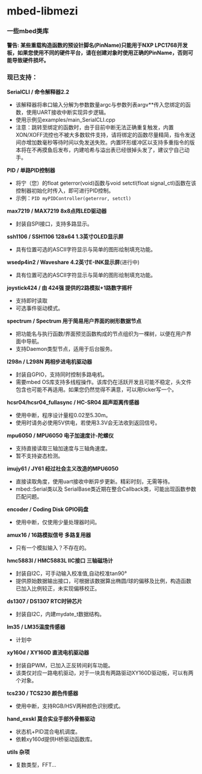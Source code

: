 # mbed-libmezi

### 一些mbed类库
  
**警告: 某些重载构造函数的预设针脚名(PinName)只能用于NXP LPC1768开发板，如果您使用不同的硬件平台，请在创建对象时使用正确的PinName，否则可能导致硬件损坏。** 

### 现已支持：
**SerialCLI / 命令解释器2.2**
- 该解释器将串口输入分解为参数数量argc与参数列表argv\*\*传入您绑定的函数，使用UART接收中断实现异步逻辑。
- 使用示例见examples/main_SerialCLI.cpp
- 注意：跳转至绑定的函数时，由于目前中断无法正确重复触发，内置XON/XOFF流控也不被大多数软件支持，请将绑定的函数尽量精简，指令发送间亦增加数毫秒等待时间以免发送失败。内置环形缓冲区以支持多重指令的版本将在不再摸鱼后发布，内建哈希与溢出表已经很掉头发了，建议宁自己动手。

**PID / 单路PID控制器**
- 将宁（您）的float geterror(void)函数与void setctl(float signal_ctl)函数在该控制器初始化时传入，即可进行PID控制。
- 示例：`PID myPIDController(geterror, setctl)`

**max7219 / MAX7219 8x8点阵LED驱动器**
- 封装自SPI接口，支持多路显示。

**ssh1106 / SSH1106 128x64 1.3英寸OLED显示屏**
- 具有位置可选的ASCII字符显示与简单的图形绘制填充功能。

**wsedp4in2 / Waveshare 4.2英寸E-INK显示屏**(进行中)
- 具有位置可选的ASCII字符显示与简单的图形绘制填充功能。

**joystick424 / 由 424强 提供的2路模拟+1路数字摇杆**
- 支持即时读取
- 可选事件驱动模式。

**spectrum / Spectrum 用于简易用户界面的树形数据节点**
- 把功能名与执行函数/界面预览函数构成的节点组织为一棵树，以便在用户界面中导航。
- 支持Daemon类型节点，适用于后台服务。

**l298n / L298N 两相步进电机驱动器**
- 封装自GPIO，支持同时控制多路电机。
- 需要mbed OS库支持多线程操作。该库仍在活跃开发且可能不稳定，头文件包含也可能不再适用。如果您仍然觉得不满意，可以用ticker写一个。

**hcsr04/hcsr04_fullasync / HC-SR04 超声距离传感器**
- 使用中断，程序设计量程0.02至5.30m。
- 使用时请务必使用5V供电，若使用3.3V会无法收到返回信号。
  
**mpu6050 / MPU6050 电子加速度计-陀螺仪** 
- 支持直接读取三轴加速度与三轴角速度。
- 暂不支持姿态检测。 
  
**imujy61 / JY61 经过社会主义改造的MPU6050**
- 直接读取角度，使用uart接收中断异步更新。精彩时刻，无需等待。
- mbed::Serial类以及 SerialBase类近期在整合Callback类，可能出现函数参数匹配问题。
  
**encoder / Coding Disk GPIO码盘**
- 使用中断，仅使用少量处理器时间。
  
**amux16 / 16路模拟信号 多路复用器**
- 只有一个模拟输入？不存在的。

**hmc5883l / HMC5883L IIC接口 三轴磁场计**
- 封装自I2C，可手动输入校准值,自动校准tan90°
- 提供原始数据输出接口，可根据该数据算出椭圆/球的偏移及比例，构造函数已加入比例较正，未实现偏移校正。
  
**ds1307 / DS1307 RTC时钟芯片**  
- 封装自I2C，内建mydate_t数据结构。

**lm35 / LM35温度传感器**
- 计划中
  
**xy160d / XY160D 直流电机驱动器**
- 封装自PWM，已加入正反转间刹车功能。
- 该类仅对应一路电机驱动，对于一块具有两路驱动XY160D驱动板，可以有两个对象。
  
**tcs230 / TCS230 颜色传感器**  
- 使用中断，支持RGB/HSV两种颜色识别模式。

**hand_exskl 莫合实业手部外骨骼驱动**
- 状态机+PID混合电机调度。
- 依赖xy160d提供H桥驱动函数库。

**utils 杂项**
- 复数类型，FFT...

